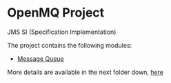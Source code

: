 # OpenMQ Project
JMS SI (Specification Implementation)

The project contains the following modules:

- [Message Queue](mq)

More details are available in the next folder down, [here](mq/)
